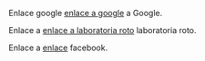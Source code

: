 Enlace google [enlace a google](https://www.google.com) a Google.

Enlace a [enlace a laboratoria roto](https://www.laaboratoria.la) laboratoria roto.

Enlace a [enlace](https://www.facebook.com) facebook.